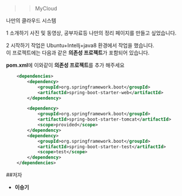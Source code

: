 >>MyCloud

나만의 클라우드 시스템


1 소개하기
사진 및 동영상, 공부자료등 나만의 정리 페이지를 만들고 싶었습니다.   

2 시작하기
작업은 Ubuntu+Intellj+java8 환경에서 작업을 했습니다.<br />
이 프로젝트에는 다음과 같은 **의존성 프로젝트**가 포함되어 있습니다.<br />

**pom.xml**에 이와같이 **의존성 프로젝트**를 추가 해주세요<br />

```xml
	<dependencies>
		<dependency>
			<groupId>org.springframework.boot</groupId>
			<artifactId>spring-boot-starter-web</artifactId>
		</dependency>

		<dependency>
			<groupId>org.springframework.boot</groupId>
			<artifactId>spring-boot-starter-tomcat</artifactId>
			<scope>provided</scope>
		</dependency>
		<dependency>
			<groupId>org.springframework.boot</groupId>
			<artifactId>spring-boot-starter-test</artifactId>
			<scope>test</scope>
		</dependency>
	</dependencies>
```

##저자
 * **이승기**
 

